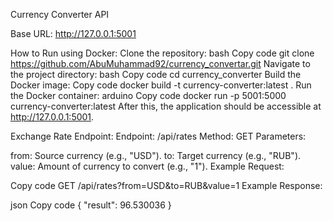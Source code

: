 Currency Converter API

Base URL: http://127.0.0.1:5001

How to Run using Docker:
Clone the repository:
bash
Copy code
git clone https://github.com/AbuMuhammad92/currency_convertar.git
Navigate to the project directory:
bash
Copy code
cd currency_converter
Build the Docker image:
Copy code
docker build -t currency-converter:latest .
Run the Docker container:
arduino
Copy code
docker run -p 5001:5000 currency-converter:latest
After this, the application should be accessible at http://127.0.0.1:5001.

Exchange Rate Endpoint:
Endpoint: /api/rates
Method: GET
Parameters:

from: Source currency (e.g., "USD").
to: Target currency (e.g., "RUB").
value: Amount of currency to convert (e.g., "1").
Example Request:


Copy code
GET /api/rates?from=USD&to=RUB&value=1
Example Response:

json
Copy code
{
    "result": 96.530036
}
